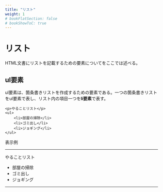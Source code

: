 ```yaml
---
title: "リスト"
weight: 1
# bookFlatSection: false
# bookShowToC: true
---
```


# リスト

HTML文書にリストを記載するための要素についてをここでは述べる。


## ul要素

ul要素は、箇条書きリストを作成するための要素である。一つの箇条書きリストをul要素で表し、リスト内の項目一つを**li要素**で表す。

```
<p>やることリスト</p>
<ul>
    <li>部屋の掃除</li>
    <li>ゴミ出し</li>
    <li>ジョギング</li>
</ul>
```

表示例

<hr>
<p>やることリスト</p>
<ul>
    <li>部屋の掃除</li>
    <li>ゴミ出し</li>
    <li>ジョギング</li>
</ul>
<hr>

